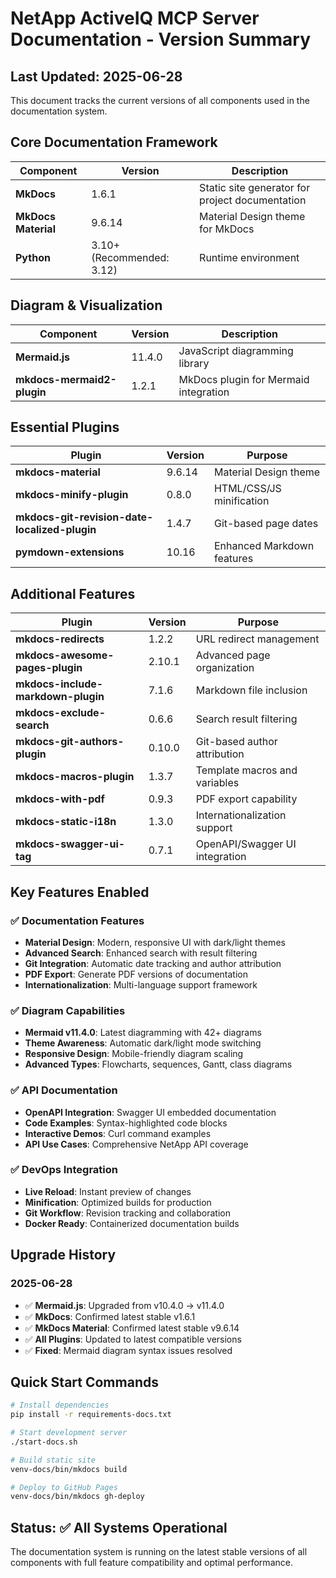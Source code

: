# NetApp ActiveIQ MCP Server Documentation - Version Summary

## Last Updated: 2025-06-28

This document tracks the current versions of all components used in the documentation system.

## Core Documentation Framework

| Component | Version | Description |
|-----------|---------|-------------|
| **MkDocs** | 1.6.1 | Static site generator for project documentation |
| **MkDocs Material** | 9.6.14 | Material Design theme for MkDocs |
| **Python** | 3.10+ (Recommended: 3.12) | Runtime environment |

## Diagram & Visualization

| Component | Version | Description |
|-----------|---------|-------------|
| **Mermaid.js** | 11.4.0 | JavaScript diagramming library |
| **mkdocs-mermaid2-plugin** | 1.2.1 | MkDocs plugin for Mermaid integration |

## Essential Plugins

| Plugin | Version | Purpose |
|--------|---------|---------|
| **mkdocs-material** | 9.6.14 | Material Design theme |
| **mkdocs-minify-plugin** | 0.8.0 | HTML/CSS/JS minification |
| **mkdocs-git-revision-date-localized-plugin** | 1.4.7 | Git-based page dates |
| **pymdown-extensions** | 10.16 | Enhanced Markdown features |

## Additional Features

| Plugin | Version | Purpose |
|--------|---------|---------|
| **mkdocs-redirects** | 1.2.2 | URL redirect management |
| **mkdocs-awesome-pages-plugin** | 2.10.1 | Advanced page organization |
| **mkdocs-include-markdown-plugin** | 7.1.6 | Markdown file inclusion |
| **mkdocs-exclude-search** | 0.6.6 | Search result filtering |
| **mkdocs-git-authors-plugin** | 0.10.0 | Git-based author attribution |
| **mkdocs-macros-plugin** | 1.3.7 | Template macros and variables |
| **mkdocs-with-pdf** | 0.9.3 | PDF export capability |
| **mkdocs-static-i18n** | 1.3.0 | Internationalization support |
| **mkdocs-swagger-ui-tag** | 0.7.1 | OpenAPI/Swagger UI integration |

## Key Features Enabled

### ✅ Documentation Features
- **Material Design**: Modern, responsive UI with dark/light themes
- **Advanced Search**: Enhanced search with result filtering
- **Git Integration**: Automatic date tracking and author attribution
- **PDF Export**: Generate PDF versions of documentation
- **Internationalization**: Multi-language support framework

### ✅ Diagram Capabilities  
- **Mermaid v11.4.0**: Latest diagramming with 42+ diagrams
- **Theme Awareness**: Automatic dark/light mode switching
- **Responsive Design**: Mobile-friendly diagram scaling
- **Advanced Types**: Flowcharts, sequences, Gantt, class diagrams

### ✅ API Documentation
- **OpenAPI Integration**: Swagger UI embedded documentation
- **Code Examples**: Syntax-highlighted code blocks
- **Interactive Demos**: Curl command examples
- **API Use Cases**: Comprehensive NetApp API coverage

### ✅ DevOps Integration
- **Live Reload**: Instant preview of changes
- **Minification**: Optimized builds for production
- **Git Workflow**: Revision tracking and collaboration
- **Docker Ready**: Containerized documentation builds

## Upgrade History

### 2025-06-28
- ✅ **Mermaid.js**: Upgraded from v10.4.0 → v11.4.0
- ✅ **MkDocs**: Confirmed latest stable v1.6.1
- ✅ **MkDocs Material**: Confirmed latest stable v9.6.14
- ✅ **All Plugins**: Updated to latest compatible versions
- ✅ **Fixed**: Mermaid diagram syntax issues resolved

## Quick Start Commands

```bash
# Install dependencies
pip install -r requirements-docs.txt

# Start development server
./start-docs.sh

# Build static site
venv-docs/bin/mkdocs build

# Deploy to GitHub Pages
venv-docs/bin/mkdocs gh-deploy
```

## Status: ✅ All Systems Operational

The documentation system is running on the latest stable versions of all components with full feature compatibility and optimal performance.
